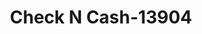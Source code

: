 ---
f_zip-code: 54220
f_state-code: WI
title: Check N Cash-13904
f_phone: 920-686-9100
f_city-only: Manitowoc
f_address: 1701 S 41St Street Manitowoc
f_location-unique-id: '13904'
slug: check-n-cash-13904
updated-on: '2024-05-30T13:46:58.046Z'
created-on: '2024-05-30T13:36:59.803Z'
published-on: '2024-05-30T13:54:32.469Z'
f_city-state: cms/city/manitowoc-wi.md
f_company: cms/company/check-n-cash.md
f_state: cms/state/wisconsin.md
layout: '[payday-loan].html'
tags: payday-loan
---
